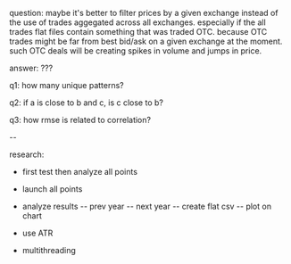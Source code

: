 question: maybe it's better to filter prices by a given exchange instead of the use of trades aggegated across all
exchanges. especially if the all trades flat files contain something that was traded OTC. because OTC trades might be
far from best bid/ask on a given exchange at the moment. such OTC deals will be creating spikes in volume and jumps in price.

answer: ???

q1: how many unique patterns?

q2: if a is close to b and c, is c close to b?

q3: how rmse is related to correlation?

--

research: 

+ first test then analyze all points

+ launch all points

- analyze results
-- prev year
-- next year
-- create flat csv
-- plot on chart

- use ATR




- multithreading
